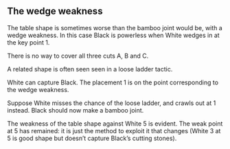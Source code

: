 ## The wedge weakness

<!-- fig. 1.3.1 -->
The table shape is sometimes worse than the bamboo joint would be, with a wedge weakness. In this case Black is powerless when White wedges in at the key point 1.

<!-- fig. 1.3.2 -->
There is no way to cover all three cuts A, B and C.

<!-- fig. 1.3.3 -->
A related shape is often seen seen in a loose ladder tactic.

<!-- fig. 1.3.4 -->
White can capture Black. The placement 1 is on the point corresponding to the wedge weakness.

<!-- fig. 1.3.5 -->
Suppose White misses the chance of the loose ladder, and crawls out at 1 instead. Black should now make a bamboo joint.

<!-- fig. 1.3.5 -->
The weakness of the table shape against White 5 is evident. The weak point at 5 has remained: it is just the method to exploit it that changes (White 3 at 5 is good shape but doesn’t capture Black’s cutting stones).
